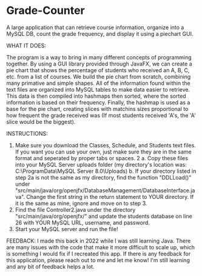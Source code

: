 # Grade-Counter
A large application that can retrieve course information, organize into a MySQL DB, count the grade frequency, and display it using a piechart GUI.

WHAT IT DOES:

The program is a way to bring in many different concepts of programming together. By using a GUI library provided through JavaFX, we can create a pie chart that shows the percentage of students who received an A, B, C, etc. from a list of courses.
We build the pie chart from scratch, combining many primative and simple shapes. All of the information found within the text files are organized into MySQL tables to make data easier to retrieve. This data is then compiled into hashmaps then 
sorted, where the sorted information is based on their frequency. Finally, the hashmap is used as a base for the pie chart, creating slices with matchins sizes proportional to how frequent the grade received was
(If most students received 'A's, the 'A' slice would be the biggest). 

INSTRUCTIONS:

  1.  Make sure you download the Classes, Schedule, and Students text files. If you want you can use your own, just make sure they are in the same format and seperated by proper tabs or spaces.
  2
      a.  Copy these files into your MySQL Server uploads folder (my directory's location was: C:\ProgramData\MySQL Server 8.0\Uploads)
      b.  If your directory listed in step 2a is not the same as my directory, find the function "DDLLoad()" under "src/main/java/org/openjfx/DatabaseManagement/DatabaseInterface.java".
          Change the first string in the return statement to YOUR directory. If it is the same as mine, ignore and move on to step 3.
  3.  Find the file Controller2.java under the directory "src/main/java/org/openjfx/" and update the students database on line 26 with YOUR MySQL URL, username, and password.
  4.  Start your MySQL server and run the file!

FEEDBACK:
I made this back in 2022 while I was still learning Java. There are many issues with the code that make it more difficult to scale up, which is something I would fix if I recreated this app. 
If there is any feedback for this application, please reach out to me and let me know! I'm still learning and any bit of feedback helps a lot. 

